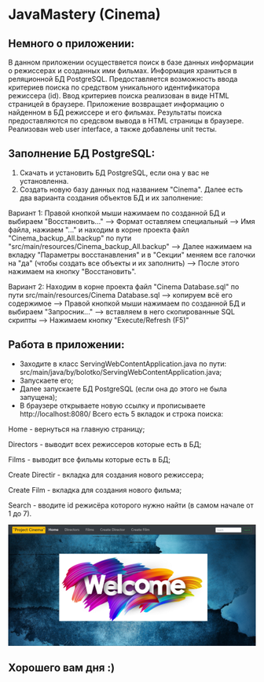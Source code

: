 # JavaMastery (Cinema)
## Немного о приложении:
В данном приложении осуществяется поиск в базе данных информации о режиссерах и созданных ими фильмах.
Информация храниться в реляционной БД PostgreSQL.
Предоставляется возможность ввода критериев поиска по средством уникального идентификатора режиссера (id).
Ввод критериев поиска реализован в виде HTML страницей в браузере.
Приложение возвращает информацию о найденном в БД режиссере и его фильмах.
Результаты поиска предоставляются по средсвом вывода в HTML страницы в браузере.
Реализован web user interface, а также добавлены unit тесты.

## Заполнение БД PostgreSQL:
1. Скачать и установить БД PostgreSQL, если она у вас не установленна.
2. Создать новую базу данных под названием "Cinema".
Далее есть два варианта создания объектов БД и их заполнение:

Вариант 1:
Правой кнопкой мыши нажимаем по созданной БД и выбираем "Восстановить..." --> Формат оставляем специальный 
--> Имя файла, нажиаем "..." и находим в корне проекта файл "Cinema_backup_All.backup" по пути "src/main/resources/Cinema_backup_All.backup"
--> Далее нажимаем на вкладку "Параметры восстанавления" и в "Секции" меняем все галочки на "да" (чтобы создать все объекты и их заполнить)
--> После этого нажимаем на кнопку "Восстановить".

Вариант 2:
Находим в корне проекта файл "Cinema Database.sql" по пути src/main/resources/Cinema Database.sql --> копируем всё его содержимое
--> Правой кнопкой мыши нажимаем по созданной БД и выбираем "Запросник..." --> вставляем в него скопированные SQL скрипты 
--> Нажимаем кнопку "Execute/Refresh (F5)"

## Работа в приложении:
- Заходите в класс ServingWebContentApplication.java по пути: src/main/java/by/bolotko/ServingWebContentApplication.java;
- Запускаете его;
- Далее запускаете БД PostgreSQL (если она до этого не была запущена);
- В браузере открываете новую ссылку и прописываете http://localhost:8080/
Всего есть 5 вкладок и строка поиска:

Home - вернуться на главную страницу;

Directors - выводит всех режиссеров которые есть в БД;

Films - выводит все фильмы которые есть в БД;

Create Directir - вкладка для создания нового режиссера;

Create Film - вкладка для создания нового фильма;

Search - вводите id режисёра которого нужно найти (в самом начале от 1 до 7).

![](images/Preview.png)

## Хорошего вам дня :)
